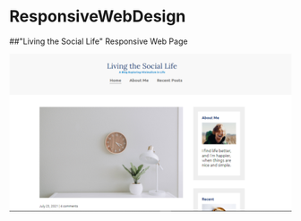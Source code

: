 # ResponsiveWebDesign

##"Living the Social Life" Responsive Web Page

![Sample image of webpage home screen](images/ss_of_homepage.png)
